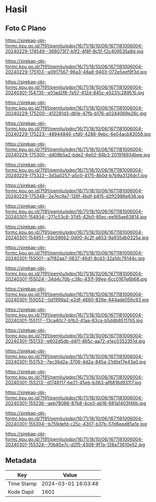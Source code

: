 # Hasil

## Foto C Plano

https://sirekap-obj-formc.kpu.go.id/7f91/pemilu/pdpr/16/71/18/10/06/1671181006004-20240229-174549--366073f7-b1f2-4f8f-9c5f-f2c409535a8d.jpg

https://sirekap-obj-formc.kpu.go.id/7f91/pemilu/pdpr/16/71/18/10/06/1671181006004-20240229-175103--a0917567-96a3-48a8-9403-072e5eef9f3d.jpg

https://sirekap-obj-formc.kpu.go.id/7f91/pemilu/pdpr/16/71/18/10/06/1671181006004-20240301-154735--e51ad2f8-7e57-412d-845c-e5231c289515.jpg

https://sirekap-obj-formc.kpu.go.id/7f91/pemilu/pdpr/16/71/18/10/06/1671181006004-20240229-175200--412281d3-db1e-47fb-b176-a0244069e26c.jpg

https://sirekap-obj-formc.kpu.go.id/7f91/pemilu/pdpr/16/71/18/10/06/1671181006004-20240229-175223--48944846-cfd0-4288-9ebc-6e04acb83056.jpg

https://sirekap-obj-formc.kpu.go.id/7f91/pemilu/pdpr/16/71/18/10/06/1671181006004-20240229-175300--d409b5a2-bde2-4e02-84b3-201916934bee.jpg

https://sirekap-obj-formc.kpu.go.id/7f91/pemilu/pdpr/16/71/18/10/06/1671181006004-20240229-175322--3d3a0257-a5c0-4175-8b0d-b7b9a3126dc1.jpg

https://sirekap-obj-formc.kpu.go.id/7f91/pemilu/pdpr/16/71/18/10/06/1671181006004-20240229-175348--2e7ec9a7-126f-4bdf-b815-d2ff2986e636.jpg

https://sirekap-obj-formc.kpu.go.id/7f91/pemilu/pdpr/16/71/18/10/06/1671181006004-20240301-154934--271c53c8-37d5-42b0-85ec-ee165ae63814.jpg

https://sirekap-obj-formc.kpu.go.id/7f91/pemilu/pdpr/16/71/18/10/06/1671181006004-20240301-154951--93c59662-0d00-4c2f-a853-9a935db0325a.jpg

https://sirekap-obj-formc.kpu.go.id/7f91/pemilu/pdpr/16/71/18/10/06/1671181006004-20240301-155001--a7f82aa7-0837-46d1-8cd3-32a1dc79144c.jpg

https://sirekap-obj-formc.kpu.go.id/7f91/pemilu/pdpr/16/71/18/10/06/1671181006004-20240301-155024--34d4c70b-c38c-431f-99ee-6cc0167e6b68.jpg

https://sirekap-obj-formc.kpu.go.id/7f91/pemilu/pdpr/16/71/18/10/06/1671181006004-20240301-155052--0d1999a2-e2df-4660-826e-844ade056c63.jpg

https://sirekap-obj-formc.kpu.go.id/7f91/pemilu/pdpr/16/71/18/10/06/1671181006004-20240301-155117--13ca40c7-b1b3-41aa-83ca-b5d4b65117b5.jpg

https://sirekap-obj-formc.kpu.go.id/7f91/pemilu/pdpr/16/71/18/10/06/1671181006004-20240301-155133--e602d5db-d4f1-465c-aa72-e1ec0352351d.jpg

https://sirekap-obj-formc.kpu.go.id/7f91/pemilu/pdpr/16/71/18/10/06/1671181006004-20240301-155153--7ec36d2a-3706-4d2a-845a-21d0e17e43a0.jpg

https://sirekap-obj-formc.kpu.go.id/7f91/pemilu/pdpr/16/71/18/10/06/1671181006004-20240301-155213--d1746117-be21-45eb-b363-af6816d93117.jpg

https://sirekap-obj-formc.kpu.go.id/7f91/pemilu/pdpr/16/71/18/10/06/1671181006004-20240301-155236--aeb78086-87b8-4ce3-ab18-681a1403f46b.jpg

https://sirekap-obj-formc.kpu.go.id/7f91/pemilu/pdpr/16/71/18/10/06/1671181006004-20240301-155304--b759defd-c25c-4307-b37b-57d6eed85e1e.jpg

https://sirekap-obj-formc.kpu.go.id/7f91/pemilu/pdpr/16/71/18/10/06/1671181006004-20240301-155324--70b85e7c-d2f5-4308-9f7a-128a73610e52.jpg


## Metadata

| Key        | Value               |
| ---------- | ------------------- |
| Time Stamp | 2024-03-01 16:03:48 |
| Kode Dapil | 1601                |




